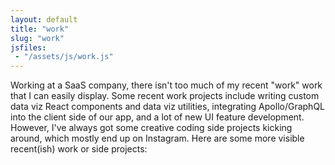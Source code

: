 ```yaml
---
layout: default
title: "work"
slug: "work"
jsfiles:
 - "/assets/js/work.js"
---
```


Working at a SaaS company, there isn't too much of my recent "work" work that I can easily display. Some recent work projects include writing custom data viz React components and data viz utilities, integrating Apollo/GraphQL into the client side of our app, and a lot of new UI feature development. However, I've always got some creative coding side projects kicking around, which mostly end up on Instagram. Here are some more visible recent(ish) work or side projects:
